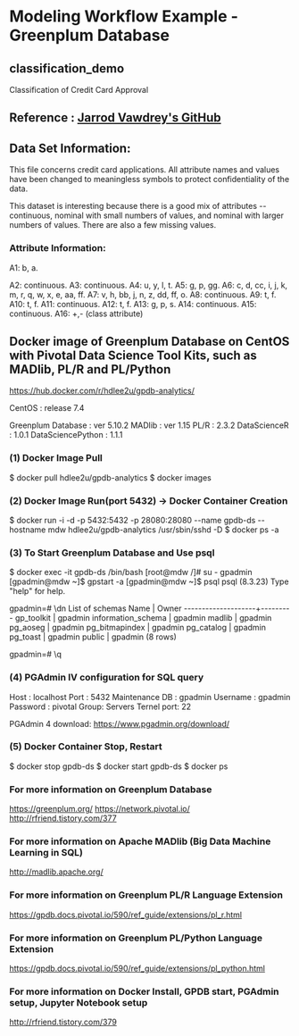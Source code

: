 # Modeling Workflow Example - Greenplum Database

## classification_demo
Classification of Credit Card Approval

## Reference : [Jarrod Vawdrey's GitHub](https://github.com/jvawdrey/gpdb5-demo/blob/master/docker-jupyter/notebooks/Modeling%20Workflow%20Example%20-%20Greenplum%20Database.ipynb)

## Data Set Information:
This file concerns credit card applications. All attribute names and values have been changed to meaningless symbols to protect confidentiality of the data.

This dataset is interesting because there is a good mix of attributes -- continuous, nominal with small numbers of values, and nominal with larger numbers of values. There are also a few missing values.

### Attribute Information:
A1: b, a.

A2: continuous. 
A3: continuous. 
A4: u, y, l, t. 
A5: g, p, gg. 
A6: c, d, cc, i, j, k, m, r, q, w, x, e, aa, ff. 
A7: v, h, bb, j, n, z, dd, ff, o. 
A8: continuous. 
A9: t, f. 
A10: t, f. 
A11: continuous. 
A12: t, f. 
A13: g, p, s. 
A14: continuous. 
A15: continuous. 
A16: +,- (class attribute) 


## Docker image of Greenplum Database on CentOS with Pivotal Data Science Tool Kits, such as MADlib, PL/R and PL/Python
https://hub.docker.com/r/hdlee2u/gpdb-analytics/

CentOS : release 7.4

Greenplum Database : ver 5.10.2
MADlib : ver 1.15
PL/R : 2.3.2
DataScienceR : 1.0.1
DataSciencePython : 1.1.1

### (1) Docker Image Pull
$ docker pull hdlee2u/gpdb-analytics
$ docker images

### (2) Docker Image Run(port 5432) -> Docker Container Creation
$ docker run -i -d -p 5432:5432 -p 28080:28080 --name gpdb-ds --hostname mdw hdlee2u/gpdb-analytics /usr/sbin/sshd -D
$ docker ps -a

### (3) To Start Greenplum Database and Use psql
$ docker exec -it gpdb-ds /bin/bash
[root@mdw /]# su - gpadmin
[gpadmin@mdw ~]$ gpstart -a
[gpadmin@mdw ~]$ psql
psql (8.3.23)
Type "help" for help.

gpadmin=# \dn
List of schemas
Name | Owner
--------------------+---------
gp_toolkit | gpadmin
information_schema | gpadmin
madlib | gpadmin
pg_aoseg | gpadmin
pg_bitmapindex | gpadmin
pg_catalog | gpadmin
pg_toast | gpadmin
public | gpadmin
(8 rows)

gpadmin=# \q

### (4) PGAdmin IV configuration for SQL query
Host : localhost
Port : 5432
Maintenance DB : gpadmin
Username : gpadmin
Password : pivotal
Group: Servers
Ternel port: 22

PGAdmin 4 download: https://www.pgadmin.org/download/

### (5) Docker Container Stop, Restart
$ docker stop gpdb-ds
$ docker start gpdb-ds
$ docker ps


### For more information on Greenplum Database
https://greenplum.org/
https://network.pivotal.io/
http://rfriend.tistory.com/377

### For more information on Apache MADlib (Big Data Machine Learning in SQL)
http://madlib.apache.org/

### For more information on Greenplum PL/R Language Extension
https://gpdb.docs.pivotal.io/590/ref_guide/extensions/pl_r.html

### For more information on Greenplum PL/Python Language Extension
https://gpdb.docs.pivotal.io/590/ref_guide/extensions/pl_python.html

### For more information on Docker Install, GPDB start, PGAdmin setup, Jupyter Notebook setup
http://rfriend.tistory.com/379
